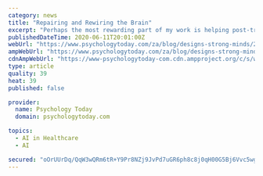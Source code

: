 ```yaml
---
category: news
title: "Repairing and Rewiring the Brain"
excerpt: "Perhaps the most rewarding part of my work is helping post-traumatic brain injury clients to regain mastery of skills they thought were lost forever. Many of you may be familiar with this aspect of my work from Clark Elliott’s book,"
publishedDateTime: 2020-06-11T20:01:00Z
webUrl: "https://www.psychologytoday.com/za/blog/designs-strong-minds/202006/repairing-and-rewiring-the-brain"
ampWebUrl: "https://www.psychologytoday.com/za/blog/designs-strong-minds/202006/repairing-and-rewiring-the-brain?amp"
cdnAmpWebUrl: "https://www-psychologytoday-com.cdn.ampproject.org/c/s/www.psychologytoday.com/za/blog/designs-strong-minds/202006/repairing-and-rewiring-the-brain?amp"
type: article
quality: 39
heat: 39
published: false

provider:
  name: Psychology Today
  domain: psychologytoday.com

topics:
  - AI in Healthcare
  - AI

secured: "oOrUUrDq/QqW3wQRm6tR+Y9Pr8NZj9JvPd7uGR6ph8c8j0qH00G5Bj6Vvc5wgghWfRB9nCCt2xBGf/gcnQ/Wmx71pq5QZ4P+yjxym6W6GYMEQadD0uF7/1EDlpat166dLMOxKu28BMTM/5saTpv9folvD/noCA5mJXOSE2O2vW8YjES1We3i6Z+DZ+bRZ44Bd+KtOK/I9x9brVTjuTBySOTtR4Nabet1rOOGK+Pi7HqtZgV5105B+TwxHejaCiIIqWUctobLBedip4iGJbsCIuSdihNpgUAHbYItOHERyWR5OWq+FjX62Sq/6j/+YMdUlWYwzZK94n7u0x79P6y7Uw==;yp98wlw6gB4msszqNaOS7A=="
---
```


